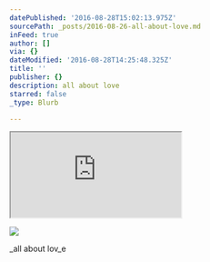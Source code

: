 ```yaml
---
datePublished: '2016-08-28T15:02:13.975Z'
sourcePath: _posts/2016-08-26-all-about-love.md
inFeed: true
author: []
via: {}
dateModified: '2016-08-28T14:25:48.325Z'
title: ''
publisher: {}
description: all about love
starred: false
_type: Blurb

---
```

<iframe src="https://the-grid.github.io/ed-location/?latitude=8.62622&amp;longitude=39.616032&amp;zoom=5&amp;address=Ethiopia" style=""></iframe>

![](https://the-grid-user-content.s3-us-west-2.amazonaws.com/b5223e02-aa3c-4f18-81a6-873fb96041c7.jpg)

_all about lov_e